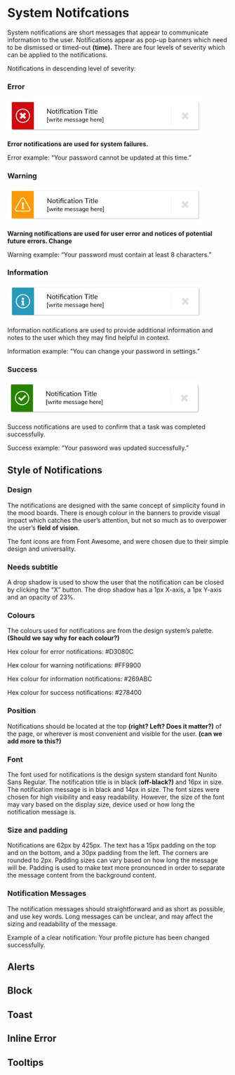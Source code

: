 # System Notifcations

System notifications are short messages that appear to communicate information to the user. Notifications appear as pop-up banners which need to be dismissed or timed-out **\(time\).** There are four levels of severity which can be applied to the notifications.

Notifications in descending level of severity:

### Error

![](/assets/Individual-Notification-Error.jpg)

**Error notifications are used for system failures.**

Error example: “Your password cannot be updated at this time.”

### Warning

![](/assets/Individual-Notification-Warning.jpg)

**Warning notifications are used for user error and notices of potential future errors. Change**

Warning example: “Your password must contain at least 8 characters.”

### Information

![](/assets/Individual-Notification-Info.jpg)

Information notifications are used to provide additional information and notes to the user which they may find helpful in context.

Information example: “You can change your password in settings.”

### Success

![](/assets/Individual-Notification-Success.jpg)

Success notifications are used to confirm that a task was completed successfully.

Success example: “Your password was updated successfully.”

## Style of Notifications

### Design

The notifications are designed with the same concept of simplicity found in the mood boards. There is enough colour in the banners to provide visual impact which catches the user’s attention, but not so much as to overpower the user’s **field of vision**.

The font icons are from Font Awesome, and were chosen due to their simple design and universality.

### **Needs subtitle**

A drop shadow is used to show the user that the notification can be closed by clicking the “X” button. The drop shadow has a 1px X-axis, a 1px Y-axis and an opacity of 23%.

### **Colours**

The colours used for notifications are from the design system’s palette. **\(Should we say why for each colour?\)**

Hex colour for error notifications: \#D3080C

Hex colour for warning notifications: \#FF9900

Hex colour for information notifications: \#269ABC

Hex colour for success notifications: \#278400

### **Position**

Notifications should be located at the top **\(right? Left? Does it matter?\)** of the page, or wherever is most convenient and visible for the user. **\(can we add more to this?\)**

### **Font**

The font used for notifications is the design system standard font Nunito Sans Regular. The notification title is in black \(**off-black?\)** and 16px in size. The notification message is in black and 14px in size. The font sizes were chosen for high visibility and easy readability. However, the size of the font may vary based on the display size, device used or how long the notification message is.

### **Size and padding**

Notifications are 62px by 425px. The text has a 15px padding on the top and on the bottom, and a 30px padding from the left. The corners are rounded to 2px. Padding sizes can vary based on how long the message will be. Padding is used to make text more pronounced in order to separate the message content from the background content.

### **Notification Messages**

The notification messages should straightforward and as short as possible, and use key words. Long messages can be unclear, and may affect the sizing and readability of the message.

Example of a clear notification: Your profile picture has been changed successfully.

## Alerts

## Block

## Toast

## Inline Error

## Tooltips



